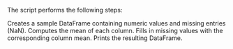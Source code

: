 The script performs the following steps:

Creates a sample DataFrame containing numeric values and missing entries (NaN).
Computes the mean of each column.
Fills in missing values with the corresponding column mean.
Prints the resulting DataFrame.

